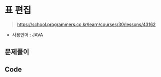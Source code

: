 # 표 편집
> https://school.programmers.co.kr/learn/courses/30/lessons/43162
- 사용언어 : JAVA

## 문제풀이


## Code
```

```
